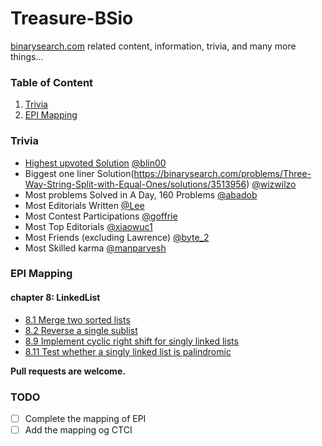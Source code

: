 # Treasure-BSio

[binarysearch.com](binarysearch.com) related content, information, trivia, and many more things...

### Table of Content
1. [Trivia](#trivia)
2. [EPI Mapping](#epi-mapping)

### Trivia

* [Highest upvoted Solution](https://binarysearch.com/problems/Even-Frequency/solutions/1839347) [@blin00](https://binarysearch.com/@/blin00)
* Biggest one liner Solution(https://binarysearch.com/problems/Three-Way-String-Split-with-Equal-Ones/solutions/3513956) [@wizwilzo](https://binarysearch.com/@/wizwilzo)
* Most problems Solved in A Day, 160 Problems [@abadob](https://binarysearch.com/@/abadod)
* Most Editorials Written [@Lee](https://binarysearch.com/@/Lee)
* Most Contest Participations [@goffrie](https://binarysearch.com/@/goffrie)
* Most Top Editorials [@xiaowuc1](https://binarysearch.com/@/xiaowuc1)
* Most Friends (excluding Lawrence) [@byte_2](https://binarysearch.com/@/byte_2)
* Most Skilled karma [@manparvesh](https://binarysearch.com/@/manparvesh)


### EPI Mapping

#### chapter 8: LinkedList
* [8.1 Merge two sorted lists](https://binarysearch.com/problems/Linked-List-Union)
* [8.2 Reverse a single sublist](https://binarysearch.com/problems/Reverse-a-Linked-List)
* [8.9 Implement cyclic right shift for singly linked lists](https://binarysearch.com/problems/Rotate-Linked-List-by-K)
* [8.11 Test whether a singly linked list is palindromic](https://binarysearch.com/problems/Palindrome-Linked-List)



**Pull requests are welcome.**



### TODO
- [ ] Complete the mapping of EPI
- [ ] Add the mapping og CTCI
